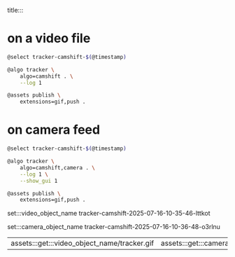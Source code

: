 title:::

# on a video file

```bash
@select tracker-camshift-$(@timestamp)

@algo tracker \
    algo=camshift . \
    --log 1

@assets publish \
    extensions=gif,push .
```

# on camera feed

```bash
@select tracker-camshift-$(@timestamp)

@algo tracker \
    algo=camshift,camera . \
    --log 1 \
    --show_gui 1

@assets publish \
    extensions=gif,push .
```

set:::video_object_name tracker-camshift-2025-07-16-10-35-46-lttkot

set:::camera_object_name tracker-camshift-2025-07-16-10-36-48-o3rlnu

| | |
|-|-|
| assets:::get:::video_object_name/tracker.gif | assets:::get:::camera_object_name/tracker.gif |
